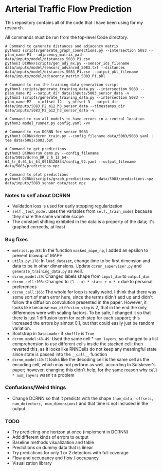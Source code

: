 # Arterial Traffic Flow Prediction

This repository contains all of the code that I have been using for my research.

All commands must be run from the top-level Code directory.

    # Command to generate distances and adjacency matrix
    python3 scripts/generate_graph_connections.py --intersection 5083 --plan_name P1 --adjacency_matrix_path data/inputs/model/distances_5083_P1.csv
    python3 DCRNN/scripts/gen_adj_mx.py --sensor_ids_filename data/inputs/model/sensors_advanced_5083.txt --distances data/inputs/model/distances_5083_P1.csv --output_pkl_filename data/inputs/model/adjacency_matrix_5083_P1.pkl

    # Command to run the training data generation script
    python3 scripts/generate_training_data.py --intersection 5083 --plan_name P2 --output_dir data/inputs/5083_sensor_data -v
    python3 scripts/generate_training_data.py --intersection 5083 --plan_name P2 --x_offset 12 --y_offset 3 --output_dir data/inputs/5083_P2_o12_h3_sensor_data --timestamps_dir data/inputs/5083_P2_o12_h3_sensor_data -v

    # Command to run all models to have errors in a central location
    python3 model_runner.py config.yaml -vv

    # Command to run DCRNN for sensor 5083
    python3 DCRNN/dcrnn_train.py --config_filename data/5083/5083.yaml | tee data/5083/5083.out

    # Command to get predictions
    python3 DCRNN/run_demo.py --config_filename data/5083/dcrnn_DR_2_h_12_64-64_lr_0.01_bs_64_0918120854/config_92.yaml --output_filename data/5083/predictions.npz

    # Command to plot predictions
    python3 DCRNN/scripts/graph_predictions.py data/5083/predictions.npz data/inputs/5083_sensor_data/test.npz

### Notes to self about DCRNN

- Validation loss is used for early stopping regularization
- `self._test_model` uses the variables from `self._train_model` because they share the same variable scope
- The constant shifting exhibited in the data is a property of the data; it's graphed correctly, at least

### Bug fixes

- `metrics.py:88`: In the function `masked_mape_np`, I added an epsilon to prevent blowup of MAPE
- `utils.py:178`: In `load_dataset`, change time to be first dimension and data to be in other dimensions. Update `dcrnn_supervisor.py` and `generate_training_data.py` as well.
- `dcrnn_model:39`: Changed labels shape from `input_dim` to `output_dim`
- `dcrnn_cell:103`: Changed to `(1 - u) * state + u * c` due to personal preferences
- `dcrnn_cell:165`: The whole for loop is really weird. I think that there was some sort of math error here, since the terms didn't add up and didn't follow the diffusion convolution presented in the paper. However, it looks like because `max_diffusion_step` is 2, that in the end the only differences were with scaling factors. To be safe, I changed it so that there is just 1 diffusion term for each step for each support; this increased the errors by almost 0.1, but that could easily just be random variation.
- Bootstrap in `DataLoader` if `shuffle` is `True`
- `dcrnn_model:48-49`: Used the same cell * `num_layers`, so changed to a list comprehension to use different cells inside the stacked cell; then reverted this, as it looks like RNNCells do not keep any meaningful state since state is passed into the `__call__` function
- `dcrnn_model:49`: It looks like the decoding cell is the same cell as the encoding cell, which may not perform as well, according to Sutskever's paper; however, changing this didn't help, for the same reason why `cell * num_layers` wasn't a problem

### Confusions/Weird things

- Change DCRNN so that it predicts with the shape `(num_data, offsets, num_detectors, num_dimensions)` and that time is not included in the output

### TODO

- Try predicting one horizon at once (implement in DCRNN)
- Add different kinds of errors to output
- Baseline methods visualization and table
- Predictions on dummy data that is linear
- Try predictions for only 1 or 2 detectors with full coverage
- Flow and occupancy and flow / occupancy
- Visualization library
